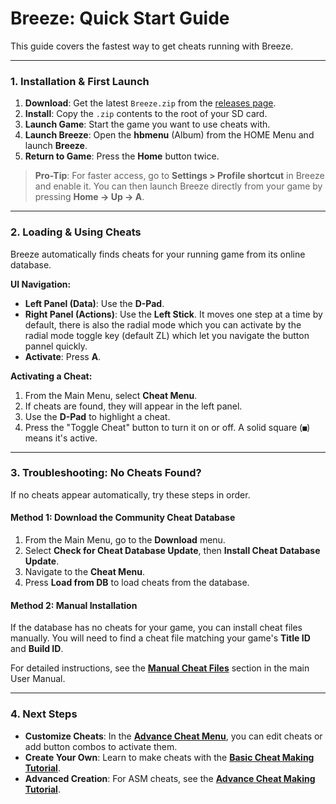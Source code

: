 # Breeze: Quick Start Guide

This guide covers the fastest way to get cheats running with Breeze.

---

### 1. Installation & First Launch

1.  **Download**: Get the latest `Breeze.zip` from the [releases page](https://github.com/tomvita/Breeze-Beta/releases).
2.  **Install**: Copy the `.zip` contents to the root of your SD card.
3.  **Launch Game**: Start the game you want to use cheats with.
4.  **Launch Breeze**: Open the **hbmenu** (Album) from the HOME Menu and launch **Breeze**.
5.  **Return to Game**: Press the **Home** button twice.

> **Pro-Tip**: For faster access, go to **Settings > Profile shortcut** in Breeze and enable it. You can then launch Breeze directly from your game by pressing **Home -> Up -> A**.

---

### 2. Loading & Using Cheats

Breeze automatically finds cheats for your running game from its online database.

**UI Navigation:**
*   **Left Panel (Data)**: Use the **D-Pad**.
*   **Right Panel (Actions)**: Use the **Left Stick**. It moves one step at a time by default, there is also the radial mode which you can activate by the radial mode toggle key (default ZL) which let you navigate the button pannel quickly.
*   **Activate**: Press **A**.

**Activating a Cheat:**
1.  From the Main Menu, select **Cheat Menu**.
2.  If cheats are found, they will appear in the left panel.
3.  Use the **D-Pad** to highlight a cheat.
4.  Press the "Toggle Cheat" button to turn it on or off. A solid square (`■`) means it's active.

---

### 3. Troubleshooting: No Cheats Found?

If no cheats appear automatically, try these steps in order.

#### Method 1: Download the Community Cheat Database

1.  From the Main Menu, go to the **Download** menu.
2.  Select **Check for Cheat Database Update**, then **Install Cheat Database Update**.
3.  Navigate to the **Cheat Menu**.
4.  Press **Load from DB** to load cheats from the database.

#### Method 2: Manual Installation

If the database has no cheats for your game, you can install cheat files manually. You will need to find a cheat file matching your game's **Title ID** and **Build ID**.

For detailed instructions, see the **[Manual Cheat Files](Breeze.md#manual-cheat-files)** section in the main User Manual.

---

### 4. Next Steps

*   **Customize Cheats**: In the **[Advance Cheat Menu](docs/menu.md#advance-cheat-menu)**, you can edit cheats or add button combos to activate them.
*   **Create Your Own**: Learn to make cheats with the **[Basic Cheat Making Tutorial](basic_cheat_making_tutorial.md)**.
*   **Advanced Creation**: For ASM cheats, see the **[Advance Cheat Making Tutorial](docs/advance_cheat_making_tutorial.md)**.